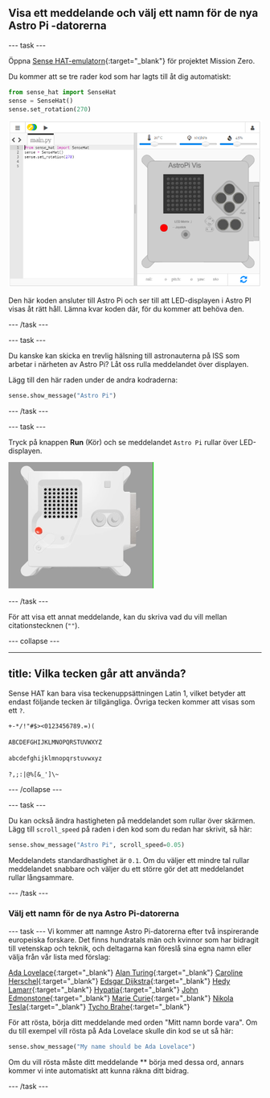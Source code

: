 ## Visa ett meddelande och välj ett namn för de nya Astro Pi -datorerna

--- task ---

Öppna [Sense HAT-emulatorn](https://trinket.io/mission-zero){:target="_blank"} för projektet Mission Zero.

Du kommer att se tre rader kod som har lagts till åt dig automatiskt:

```python
from sense_hat import SenseHat
sense = SenseHat()
sense.set_rotation(270)
```

![En skärmdump av Trinket Sense Hat -emulatorn med tre rader startkod visas i rutan till vänster.](images/sense-hat-emulator2.png)

Den här koden ansluter till Astro Pi och ser till att LED-displayen i Astro PI visas åt rätt håll. Lämna kvar koden där, för du kommer att behöva den.

--- /task ---

--- task ---

Du kanske kan skicka en trevlig hälsning till astronauterna på ISS som arbetar i närheten av Astro Pi? Låt oss rulla meddelandet över displayen.

Lägg till den här raden under de andra kodraderna:

```python
sense.show_message("Astro Pi")
```

--- /task ---

--- task ---

Tryck på knappen **Run** (Kör) och se meddelandet `Astro Pi` rullar över LED-displayen.

![Trinket Sense HAT emulatorn kör ett exempelprogram som rullar texten "Astro PI" över LED-matrisen med vita bokstäver](images/M0_1.gif)

--- /task ---



För att visa ett annat meddelande, kan du skriva vad du vill mellan citationstecknen (`""`).

--- collapse ---

---
title: Vilka tecken går att använda?
---

Sense HAT kan bara visa teckenuppsättningen Latin 1, vilket betyder att endast följande tecken är tillgängliga. Övriga tecken kommer att visas som ett `?`.

```
+-*/!"#$><0123456789.=)(

ABCDEFGHIJKLMNOPQRSTUVWXYZ

abcdefghijklmnopqrstuvwxyz

?,;:|@%[&_']\~
```

--- /collapse ---

--- task ---

Du kan också ändra hastigheten på meddelandet som rullar över skärmen. Lägg till `scroll_speed` på raden i den kod som du redan har skrivit, så här:

```python
sense.show_message("Astro Pi", scroll_speed=0.05)
```

Meddelandets standardhastighet är ` 0.1 `. Om du väljer ett mindre tal rullar meddelandet snabbare och väljer du ett större gör det att meddelandet rullar långsammare.

--- /task ---

### Välj ett namn för de nya Astro Pi-datorerna

--- task --- Vi kommer att namnge Astro Pi-datorerna efter två inspirerande europeiska forskare. Det finns hundratals män och kvinnor som har bidragit till vetenskap och teknik, och deltagarna kan föreslå sina egna namn eller välja från vår lista med förslag:


[Ada Lovelace](https://en.wikipedia.org/wiki/Ada_Lovelace){:target="_blank"} 
[Alan Turing](https://en.wikipedia.org/wiki/Alan_Turing){:target="_blank"} 
[Caroline Herschel](https://en.wikipedia.org/wiki/Caroline_Herschel){:target="_blank"} 
[Edsgar Dijkstra](https://en.wikipedia.org/wiki/Edsger_W._Dijkstra){:target="_blank"} 
[Hedy Lamarr](https://en.wikipedia.org/wiki/Hedy_Lamarr){:target="_blank"} 
[Hypatia](https://en.wikipedia.org/wiki/Hypatia){:target="_blank"} 
[John Edmonstone](https://en.wikipedia.org/wiki/John_Edmonstone){:target="_blank"} 
[Marie Curie](https://en.wikipedia.org/wiki/Marie_Curie){:target="_blank"} 
[Nikola Tesla](https://en.wikipedia.org/wiki/Nikola_Tesla){:target="_blank"} 
[Tycho Brahe](https://en.wikipedia.org/wiki/Tycho_Brahe){:target="_blank"}

För att rösta, börja ditt meddelande med orden "Mitt namn borde vara". Om du till exempel vill rösta på Ada Lovelace skulle din kod se ut så här:

```python
sense.show_message("My name should be Ada Lovelace")
```

Om du vill rösta måste ditt meddelande ** börja med dessa ord, annars kommer vi inte automatiskt att kunna räkna ditt bidrag.

--- /task ---



